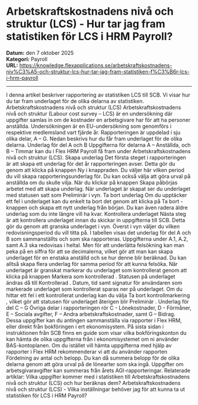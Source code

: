 # Arbetskraftskostnadens nivå och struktur (LCS) - Hur tar jag fram statistiken för LCS i HRM Payroll?

**Datum:** den 7 oktober 2025  
**Kategori:** Payroll  
**URL:** https://knowledge.flexapplications.se/arbetskraftskostnadens-niv%C3%A5-och-struktur-lcs-hur-tar-jag-fram-statistiken-f%C3%B6r-lcs-i-hrm-payroll

---

I denna artikel beskriver rapportering av statistiken LCS till SCB. Vi visar hur du tar fram underlaget för de olika delarna av statistiken.
Arbetskraftskostnadens nivå och struktur (LCS)
Arbetskraftskostnadens nivå och struktur (Labour cost survey – LCS) är en undersökning där uppgifter samlas in om de kostnader en arbetsgivare har för att ha personer anställda. Undersökningen är en EU-undersökning som genomförs i respektive medlemsland vart fjärde år.
Rapporteringen är uppdelad i sju olika delar, A – G. Nedan beskrivs hur du får fram underlaget för de olika delarna.
Underlag för del A och B
Uppgifterna för delarna A – Anställda, och B – Timmar kan du i Flex HRM Payroll få fram under
Arbetskraftskostnadens nivå och struktur (LCS).
Skapa underlag
Det första steget i rapporteringen är att skapa ett underlag för det år rapporteringen avser. Detta gör du genom att klicka på knappen
Ny
i knappraden.
Du väljer här vilken period du vill skapa rapporteringsunderlag för. Du kan också välja att göra urval på anställda om du skulle vilja.
När du klickar på knappen
Skapa
påbörjas arbetet med att skapa underlag. När underlaget är skapat ser du underlaget med statusen satt som
Preliminär
i vyn.
Ta bort underlag
Om du upptäcker ett fel i underlaget kan du enkelt ta bort det genom att klicka på
Ta bort
-knappen och skapa ett nytt underlag från början. Du kan även radera äldre underlag som du inte längre vill ha kvar.
Kontrollera underlaget
Nästa steg är att kontrollera underlaget innan du skickar in uppgifterna till SCB. Detta gör du genom att granska underlaget i vyn.
Överst i vyn väljer du vilken redovisningsperiod du vill titta på.
I tabellen visas det underlag för del A och B som sammanställts och som ska rapporteras.
Uppgifterna under A.1, A.2, samt A.3 ska redovisas i heltal. Men för att underlätta felsökning kan man peka på en siffra för att se decimalerna, vilket gör att man kan skapa underlaget för en enstaka anställd och se hur denne blir beräknad. Du kan alltså skapa flera underlag för samma period för att kunna felsöka.
När underlaget är granskat markerar du underlaget som kontrollerat genom att klicka på knappen
Markera som kontrollerad
.
Statusen på underlaget ändras då till
Kontrollerad
. Datum, tid samt signatur för användaren som markerade underlaget som kontrollerat sparas ner på underlaget.
Om du hittar ett fel i ett kontrollerat underlag kan du välja
Ta bort kontrollmarkering
, vilket gör att statusen för underlaget återigen blir
Preliminär
.
Underlag för del C – G
Övriga delar i rapporteringen rör C - Lönekostnader, D - Förmåner, E – Sociala avgifter, F – Andra arbetskraftskostnader, samt G – Bidrag. Dessa uppgifter kan du antingen sammanställa via rapporter i Flex HRM, eller direkt från bokföringen i ert ekonomisystem.
På sista sidan i instruktionen från SCB finns en guide som visar vilka bokföringskonton du kan hämta de olika uppgifterna från i ekonomisystemet om ni använder BAS-kontoplanen.
Om du istället vill hämta uppgifterna med hjälp av rapporter i Flex HRM rekommenderar vi att du använder rapporten Fördelning av antal och belopp. Du kan då summera belopp för de olika delarna genom att göra urval på de lönearter som ska ingå. Uppgifter om arbetsgivaravgifter kan summeras från årets AGI-rapporteringar.
Relaterade artiklar:
Vilka uppgifter kommer med i statistiken till Arbetskraftskostnadens nivå och struktur (LCS) och hur beräknas dem?
Arbetskraftskostnadens nivå och struktur (LCS) - Vilka inställningar behöver jag för att kunna ta ut statistiken för LCS i HRM Payroll?
